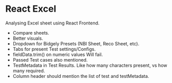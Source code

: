 # React Excel

Analysing Excel sheet using React Frontend.

- Compare sheets.
- Better visuals.
- Dropdown for Bidgely Presets (NBI Sheet, Reco Sheet, etc).
- Tabs for present Test settings/Configs.
- fieldData.trim() on numeric values Will fail.
- Passed Test cases also mentioned.
- TestMetadata in Test Results. Like how many characters present, vs how many required.
- Column header should mention the list of test and testMetadata.